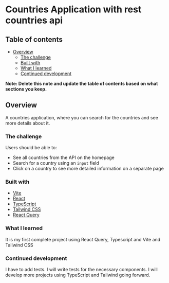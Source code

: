 # Countries Application with rest countries api

## Table of contents

- [Overview](#overview)
  - [The challenge](#the-challenge)
  - [Built with](#built-with)
  - [What I learned](#what-i-learned)
  - [Continued development](#continued-development)

**Note: Delete this note and update the table of contents based on what sections you keep.**

## Overview

A countries application, where you can search for the countries and see more details about it.

### The challenge

Users should be able to:

- See all countries from the API on the homepage
- Search for a country using an `input` field
- Click on a country to see more detailed information on a separate page

### Built with

- [Vite](https://vitejs.dev/)
- [React](https://reactjs.org/)
- [TypeScript](https://www.typescriptlang.org/)
- [Tailwind CSS](https://tailwindcss.com/)
- [React Query](https://tanstack.com/query/latest/)

### What I learned

It is my first complete project using React Query, Typescript and Vite and Tailwind CSS

### Continued development

I have to add tests. I will write tests for the necessary components.
I will develop more projects using TypeScript and Tailwind going forward.
